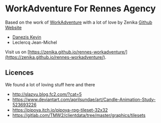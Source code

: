 # WorkAdventure For Rennes Agency


Based on the work of [WorkAdventure](https://workadventu.re) with a lot of love by Zenika [Github](https://github.com/Zenika) [Website](https://www.zenika.com/)
 * [Danezis Kevin](https://github.com/besstiolle/)
 * Leclercq Jean-Michel

Visit us on [https://zenika.github.io/rennes-workadventure/](https://zenika.github.io/rennes-workadventure/).

## Licences

We found a lot of loving stuff here and there

 * http://slazyu.blog.fc2.com/?cat=5
 * https://www.deviantart.com/aprilsundae/art/Candle-Animation-Study-523693226
 * https://pipoya.itch.io/pipoya-rpg-tileset-32x32
 * https://gitlab.com/TMW2/clientdata/tree/master/graphics/tilesets
